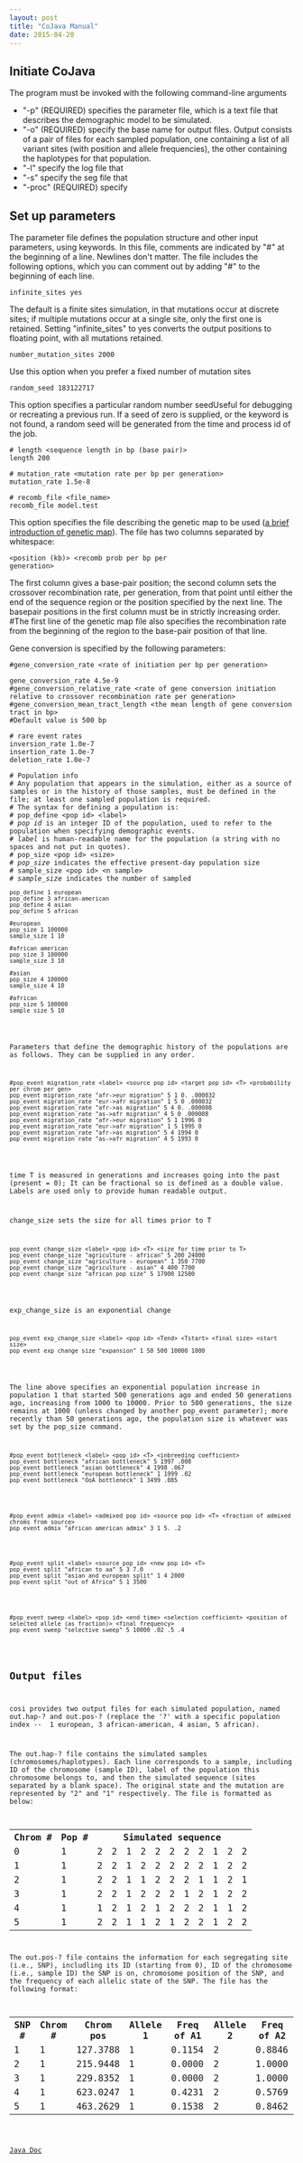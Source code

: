```yaml
---
layout: post
title: "CoJava Manual"
date: 2015-04-20
---
```

<h2>Initiate CoJava</h2>
The program must be invoked with the following command-line arguments
<ul><li>"-p" (REQUIRED) specifies the parameter file, which is a text file that describes the demographic model to be simulated.</li>
<li>"-o" (REQUIRED) specify the base name for output files. Output consists of a pair of files for each sampled population, one containing a list of all variant sites (with position and allele frequencies), the other containing the haplotypes for that population.</li><li>"-l" specify the log file that</li><li>"-s" specify the seg file that</li><li>"-proc" (REQUIRED) specify</li></ul>

<h2>Set up parameters</h2>
The parameter file defines the population structure and other input parameters, using keywords. In this file, comments are indicated by "#" at the beginning of a line. Newlines don't matter. The file includes the following options, which you can comment out by adding "#" to the beginning of each line.

<pre><code>infinite_sites yes</code></pre>
The default is a finite sites simulation, in that mutations occur at discrete sites; if multiple mutations occur at a single site, only the first one is retained. Setting "infinite_sites" to yes converts the output positions to floating point, with all mutations retained.

<pre><code>number_mutation_sites 2000</code></pre> 
Use this option when you prefer a fixed number of mutation sites

<pre><code>random_seed 183122717</code></pre>   
This option specifies a particular random number seedUseful for debugging or recreating a previous run. If a seed of zero is supplied, or the keyword is not found, a random seed will be generated from the time and process id of the job. 

<pre><code># length &lt;sequence length in bp (base pair)&gt;
length 200</code></pre>

<pre><code># mutation_rate &lt;mutation rate per bp per generation&gt;
mutation_rate 1.5e-8</code></pre>

<pre><code># recomb_file &lt;file_name&gt;
recomb_file model.test</code></pre>
This option specifies the file describing the genetic map to be used (<a href="http://lybird300.github.io/2015/04/21/gene-maps.html">a brief introduction of genetic map</a>). The file has two columns separated by whitespace:<pre><code>&lt;position (kb)&gt; &lt;recomb prob per bp per generation&gt;</code></pre>
The first column gives a base-pair position; the second column sets the crossover recombination rate, per generation, from that point until either the end of the sequence region or the position specified by the next line. The basepair positions in the first column must be in strictly increasing order. #The first line of the genetic map file also specifies the recombination rate from the beginning of the region to the base-pair position of that line.

Gene conversion is specified by the following parameters:
<pre><code>#gene_conversion_rate &lt;rate of initiation per bp per generation&gt;<br/>
gene_conversion_rate 4.5e-9
#gene_conversion_relative_rate &lt;rate of gene conversion initiation relative to crossover recombination rate per generation&gt;
#gene_conversion_mean_tract_length &lt;the mean length of gene conversion tract in bp&gt;
#Default value is 500 bp

# rare event rates 
inversion_rate 1.0e-7
insertion_rate 1.0e-7
deletion_rate 1.0e-7

# Population info
# Any population that appears in the simulation, either as a source of samples or in the history of those samples, must be defined in the file; at least one sampled population is required.  
# The syntax for defining a population is:
# pop_define &lt;pop id&gt; &lt;label&gt;
# <i>pop id</i> is an integer ID of the population, used to refer to the population when specifying demographic events.
# <i>label</i> is human-readable name for the population (a string with no spaces and not put in quotes).
# pop_size &lt;pop id&gt; &lt;size&gt;
# <i>pop_size</i> indicates the effective present-day population size
# sample_size &lt;pop id&gt; &lt;n sample&gt;
# <i>sample_size</i> indicates the number of sampled 
<pre><code>pop_define 1 european
pop_define 3 african-american
pop_define 4 asian
pop_define 5 african

#european
pop_size 1 100000
sample_size 1 10

#african american
pop_size 3 100000
sample_size 3 10

#asian
pop_size 4 100000
sample_size 4 10

#african
pop_size 5 100000
sample_size 5 10</code></pre>

Parameters that define the demographic history of the populations are as follows. They can be supplied in any order.
<pre><code>#pop_event migration_rate &lt;label&gt; &lt;source pop id&gt; &lt;target pop id&gt; &lt;T&gt; &lt;probability per chrom per gen&gt;
pop_event migration_rate "afr->eur migration" 5 1 0. .000032
pop_event migration_rate "eur->afr migration" 1 5 0 .000032
pop_event migration_rate "afr->as migration" 5 4 0. .000008
pop_event migration_rate "as->afr migration" 4 5 0 .000008
pop_event migration_rate "afr->eur migration" 5 1 1996 0
pop_event migration_rate "eur->afr migration" 1 5 1995 0
pop_event migration_rate "afr->as migration" 5 4 1994 0
pop_event migration_rate "as->afr migration" 4 5 1993 0</code></pre>
time T is measured in generations and increases going into the past (present = 0); It can be fractional so is defined as a double value. Labels are used only to provide human readable output.

change_size sets the size for all times prior to T
<pre><code>pop_event change_size &lt;label&gt; &lt;pop id&gt; &lt;T&gt; &lt;size for time prior to T&gt;
pop_event change_size "agriculture - african" 5 200 24000
pop_event change_size "agriculture - european" 1 350 7700
pop_event change_size "agriculture - asian" 4 400 7700
pop_event change_size "african pop size" 5 17000 12500</code></pre>

exp_change_size is an exponential change
<pre><code>pop_event exp_change_size &lt;label&gt; &lt;pop id&gt; &lt;Tend&gt; &lt;Tstart&gt; &lt;final size&gt; &lt;start size&gt;
pop_event exp_change_size "expansion" 1 50 500 10000 1000</code></pre>
The line above specifies an exponential population increase in population 1 that started 500 generations ago and ended 50 generations ago, increasing from 1000 to 10000.  Prior to 500 generations, the size remains at 1000 (unless changed by another pop_event parameter); more recently than 50 generations ago, the population size is whatever was set by the pop_size command.

<pre><code>#pop_event bottleneck &lt;label&gt; &lt;pop id&gt; &lt;T&gt; &lt;inbreeding coefficient&gt; 
pop_event bottleneck "african bottleneck" 5 1997 .008
pop_event bottleneck "asian bottleneck" 4 1998 .067
pop_event bottleneck "european bottleneck" 1 1999 .02
pop_event bottleneck "OoA bottleneck" 1 3499 .085</code></pre>

<pre><code>#pop_event admix &lt;label&gt; &lt;admixed pop id&gt; &lt;source pop id&gt; &lt;T&gt; &lt;fraction of admixed chroms from source&gt;
pop_event admix "african american admix" 3 1 5. .2</code></pre>

<pre><code>#pop_event split &lt;label&gt; &lt;source pop id&gt; &lt;new pop id&gt; &lt;T&gt;
pop_event split "african to aa" 5 3 7.0
pop_event split "asian and european split" 1 4 2000
pop_event split "out of Africa" 5 1 3500</code></pre>

<pre><code>#pop_event sweep &lt;label&gt; &lt;pop id&gt; &lt;end time&gt; &lt;selection coefficient&gt; &lt;position of selected allele (as fraction)&gt; &lt;final frequency&gt;
pop_event sweep "selective sweep" 5 10000 .02 .5 .4</code></pre>

<a name="output"></a><h2>Output files</h2>
<p>cosi provides two output files for each simulated population, named out.hap-? and out.pos-? (replace the '?' with a specific population index --  1 european, 3 african-american, 4 asian, 5 african).</p>
<p>The out.hap-? file contains the simulated samples (chromosomes/haplotypes). Each line corresponds to a sample, including ID of the chromosome (sample ID), label of the population this chromosome belongs to, and then the simulated sequence (sites separated by a blank space). The original state and the mutation are represented by "2" and "1" respectively. The file is formatted as below:</p>
<table border="0">
  <tr>
    <th>Chrom #</th>
    <th>Pop #</th> 
    <th colspan="11">Simulated sequence</th>
  </tr>
  <tr>
    <td>0</td>
    <td>1</td> 
    <td>2</td>
    <td>2</td>
    <td>1</td>
    <td>2</td>
    <td>2</td>
    <td>2</td>
    <td>2</td>
    <td>2</td>
    <td>1</td>
    <td>2</td>
    <td>2</td>
  </tr>
    <tr>
    <td>1</td>
    <td>1</td> 
    <td>2</td>
    <td>2</td>
    <td>1</td>
    <td>2</td>
    <td>2</td>
    <td>2</td>
    <td>2</td>
    <td>2</td>
    <td>1</td>
    <td>2</td>
    <td>2</td>
  </tr>
    <tr>
    <td>2</td>
    <td>1</td> 
    <td>2</td>
    <td>2</td>
    <td>1</td>
    <td>1</td>
    <td>2</td>
    <td>2</td>
    <td>2</td>
    <td>1</td>
    <td>1</td>
    <td>2</td>
    <td>1</td>
  </tr>
    <tr>
    <td>3</td>
    <td>1</td> 
    <td>2</td>
    <td>2</td>
    <td>1</td>
    <td>2</td>
    <td>2</td>
    <td>2</td>
    <td>1</td>
    <td>2</td>
    <td>1</td>
    <td>2</td>
    <td>2</td>
  </tr>
    <tr>
    <td>4</td>
    <td>1</td> 
    <td>1</td>
    <td>2</td>
    <td>1</td>
    <td>2</td>
    <td>1</td>
    <td>2</td>
    <td>2</td>
    <td>2</td>
    <td>1</td>
    <td>1</td>
    <td>2</td>
  </tr>
    <tr>
    <td>5</td>
    <td>1</td> 
    <td>2</td>
    <td>2</td>
    <td>1</td>
    <td>1</td>
    <td>2</td>
    <td>1</td>
    <td>2</td>
    <td>2</td>
    <td>1</td>
    <td>2</td>
    <td>2</td>
  </tr>
</table>
<p>The out.pos-? file contains the information for each segregating site (i.e., SNP), includling its ID (starting from 0), ID of the chromosome (i.e., sample ID) the SNP is on, chromosome position of the SNP, and the frequency of each allelic state of the SNP. The file has the following format:</p>
<table border="0">
  <tr>
    <th>SNP #</th>
    <th>Chrom #</th> 
    <th>Chrom pos</th>
    <th>Allele 1</th>
    <th>Freq of A1</th>
    <th>Allele 2</th>
    <th>Freq of A2</th>
  </tr>
  <tr>
    <td>1</td>
    <td>1</td>
    <td>127.3788</td>
    <td>1</td>
    <td>0.1154</td>
    <td>2</td>
    <td>0.8846</td>
  </tr>
    <tr>
    <td>2</td>
    <td>1</td>
    <td>215.9448</td>
    <td>1</td>
    <td>0.0000</td>
    <td>2</td>
    <td>1.0000</td>
  </tr>
    <tr>
    <td>3</td>
    <td>1</td>
    <td>229.8352</td>
    <td>1</td>
    <td>0.0000</td>
    <td>2</td>
    <td>1.0000</td>
  </tr>
    <tr>
    <td>4</td>
    <td>1</td>
    <td>623.0247</td>
    <td>1</td>
    <td>0.4231</td>
    <td>2</td>
    <td>0.5769</td>
  </tr>
    <tr>
    <td>5</td>
    <td>1</td>
    <td>463.2629</td>
    <td>1</td>
    <td>0.1538</td>
    <td>2</td>
    <td>0.8462</td>
  </tr>
</table>

<a href="">Java Doc</a>
